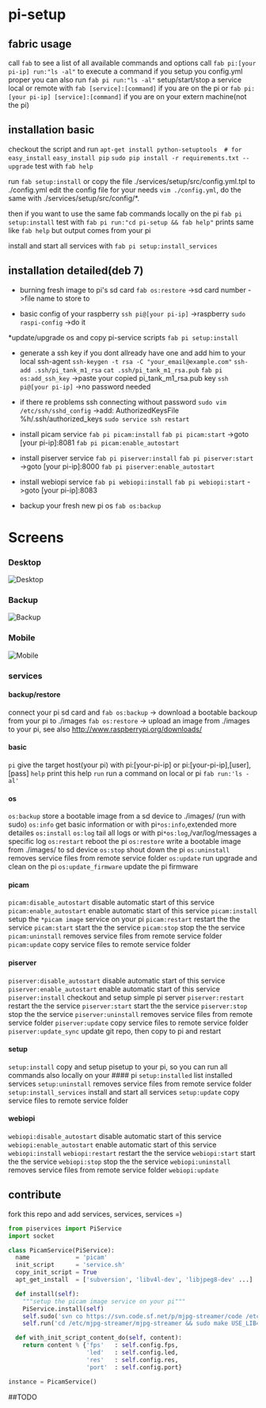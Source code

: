 # pi-setup

## fabric usage
call `fab` to see a list of all available commands and options
call `fab pi:[your pi-ip] run:"ls -al"` to execute a command
if you setup you config.yml proper you can also run `fab pi run:"ls -al"`
setup/start/stop a service local or remote with `fab [service]:[command]` if you are on the pi or `fab pi:[your pi-ip] [service]:[command]` if you are on your extern machine(not the pi)

## installation basic
checkout the script and run
`apt-get install python-setuptools  # for easy_install`
`easy_install pip`
`sudo pip install -r requirements.txt --upgrade`
test with `fab help`

run `fab setup:install` or copy the file ./services/setup/src/config.yml.tpl to ./config.yml
edit the config file for your needs `vim ./config.yml`, do the same with ./services/setup/src/config/*.


then if you want to use the same fab commands locally on the pi `fab pi setup:install` test with `fab pi run:"cd pi-setup && fab help"` prints same like `fab help` but output comes from your pi

install and start all services with `fab pi setup:install_services`


## installation detailed(deb 7)
* burning fresh image to pi's sd card
`fab os:restore`
->sd card number
->file name to store to

* basic config of your raspberry
`ssh pi@[your pi-ip]`
->raspberry
`sudo raspi-config`
->do it

*update/upgrade os and copy pi-service scripts
`fab pi setup:install`

* generate a ssh key if you dont allready have one and add him to your local ssh-agent
`ssh-keygen -t rsa -C "your_email@example.com"`
`ssh-add .ssh/pi_tank_m1_rsa`
`cat .ssh/pi_tank_m1_rsa.pub`
`fab pi os:add_ssh_key`
->paste your copied pi_tank_m1_rsa.pub key
`ssh pi@[your pi-ip]`
->no password needed

* if there re problems ssh connecting without password
`sudo vim /etc/ssh/sshd_config`
->add: AuthorizedKeysFile %h/.ssh/authorized_keys
`sudo service ssh restart`

* install picam service
`fab pi picam:install`
`fab pi picam:start`
->goto [your pi-ip]:8081
`fab pi picam:enable_autostart`

* install piserver service
`fab pi piserver:install`
`fab pi piserver:start`
->goto [your pi-ip]:8000
`fab pi piserver:enable_autostart`

* install webiopi service
`fab pi webiopi:install`
`fab pi webiopi:start`
->goto [your pi-ip]:8083

* backup your fresh new pi os
`fab os:backup`

# Screens
### Desktop
![Desktop](https://github.com/creative-workflow/pi-setup/blob/master/services/setup/screens/desktop.png)
### Backup
![Backup](https://github.com/creative-workflow/pi-setup/blob/master/services/setup/screens/backup.png)
### Mobile
![Mobile](https://github.com/creative-workflow/pi-setup/blob/master/services/setup/screens/mobile.png)

### services
#### backup/restore
connect your pi sd card and
`fab os:backup` -> download a bootable backoup from your pi to ./images
`fab os:restore` -> upload an image from ./images to your pi, see also http://www.raspberrypi.org/downloads/

#### basic
`pi`                          give the target host(your pi) with pi:[your-pi-ip] or pi:[your-pi-ip],[user],[pass]
`help`                        print this help
`run`                         run a command on local or pi `fab run:'ls -al'`
#### os
`os:backup`                   store a bootable image from a sd device to ./images/ (run with sudo)
`os:info`                     get basic information or with pi`*os:info`,extended more detailes
`os:install`
`os:log`                      tail all logs or with pi`*os:log`,/var/log/messages a specific log
`os:restart`                   reboot the pi
`os:restore`                  write a bootable image from ./images/ to sd device
`os:stop`                shout down the pi
`os:uninstall`                removes service files from remote service folder
`os:update`                   run upgrade and clean on the pi
`os:update_firmware`          update the pi firmware
#### picam
`picam:disable_autostart`     disable automatic start of this service
`picam:enable_autostart`      enable automatic start of this service
`picam:install`               setup the `*picam image` service on your pi
`picam:restart`               restart the the service
`picam:start`                 start the the service
`picam:stop`                  stop the the service
`picam:uninstall`             removes service files from remote service folder
`picam:update`                copy service files to remote service folder
#### piserver
`piserver:disable_autostart`  disable automatic start of this service
`piserver:enable_autostart`   enable automatic start of this service
`piserver:install`            checkout and setup simple pi server
`piserver:restart`            restart the the service
`piserver:start`              start the the service
`piserver:stop`               stop the the service
`piserver:uninstall`          removes service files from remote service folder
`piserver:update`             copy service files to remote service folder
`piserver:update_sync`        update git repo, then copy to pi and restart
#### setup
`setup:install`               copy and setup pisetup to your pi, so you can run all commands also locally on your #### pi
`setup:installed`             list installed services
`setup:uninstall`             removes service files from remote service folder
`setup:install_services`      install and start all services
`setup:update`                copy service files to remote service folder
#### webiopi
`webiopi:disable_autostart`   disable automatic start of this service
`webiopi:enable_autostart`    enable automatic start of this service
`webiopi:install`
`webiopi:restart`             restart the the service
`webiopi:start`               start the the service
`webiopi:stop`                stop the the service
`webiopi:uninstall`           removes service files from remote service folder
`webiopi:update`

## contribute
fork this repo and add services, services, services =)

```python
from piservices import PiService
import socket

class PicamService(PiService):
  name             = 'picam'
  init_script      = 'service.sh'
  copy_init_script = True
  apt_get_install  = ['subversion', 'libv4l-dev', 'libjpeg8-dev' ...]

  def install(self):
    """setup the picam image service on your pi"""
    PiService.install(self)
    self.sudo('svn co https://svn.code.sf.net/p/mjpg-streamer/code /etc/mjpg-streamer')
    self.run('cd /etc/mjpg-streamer/mjpg-streamer && sudo make USE_LIB4VL=true clean all && sudo make DESTDIR=/usr install')

  def with_init_script_content_do(self, content):
    return content % {'fps'   : self.config.fps,
                      'led'   : self.config.led,
                      'res'   : self.config.res,
                      'port'  : self.config.port}

instance = PicamService()

```
##TODO
